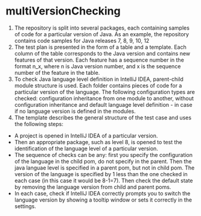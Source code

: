 # multiVersionChecking

1) The repository is split into several packages, each containing samples of code for a particular version of Java. As an example, the repository contains code samples for Java releases 7, 8, 9, 10, 12
2) The test plan is presented in the form of a table and a template. Each column of the table corresponds to the Java version and contains new features of that version. Each feature has a sequence number in the format n_x, where n is Java version number, and x is the sequence number of the feature in the table.    
3) To check Java language level definition in IntelliJ IDEA, parent-child module structure is used. Each folder contains pieces of code for a particular version of the language. The following configuration types are checked: configuration inheritance from one module to another, without configuration inheritance and default language level definition - in case if no language version is defined in the modules. 
4) The template describes the general structure of the test case and uses the following steps: 
- A project is opened in IntelliJ IDEA of a particular version. 
- Then an appropriate package, such as level 8, is opened to test the identification of the language level of a particular version.  
- The sequence of checks can be any: first you specify the configuration of the language in the child pom, do not specify in the parent. Then the java languae level is specified in a parent pom, but not in child pom. The version of the language is specified by 1 less than the one checked in each case (in this case it would be 8-1=7). Then check the default state by removing the language version from child and parent poms. 
- In each case, check if IntelliJ IDEA correctly prompts you to switch the language version  by showing a tooltip window or sets it correctly in the settings.  
